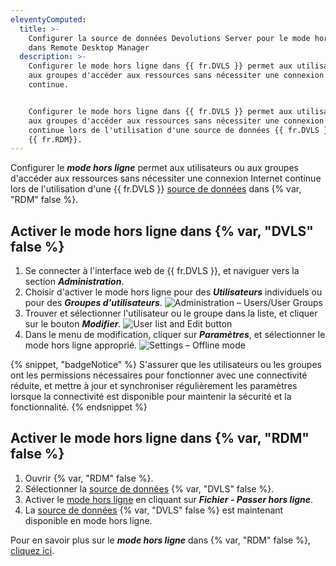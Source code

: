 ```yaml
---
eleventyComputed:
  title: >-
    Configurer la source de données Devolutions Server pour le mode hors ligne
    dans Remote Desktop Manager
  description: >-
    Configurer le mode hors ligne dans {{ fr.DVLS }} permet aux utilisateurs ou
    aux groupes d'accéder aux ressources sans nécessiter une connexion Internet
    continue.


    Configurer le mode hors ligne dans {{ fr.DVLS }} permet aux utilisateurs ou
    aux groupes d'accéder aux ressources sans nécessiter une connexion Internet
    continue lors de l'utilisation d'une source de données {{ fr.DVLS }} dans
    {{ fr.RDM}}.
---
```

Configurer le ***mode hors ligne*** permet aux utilisateurs ou aux groupes d'accéder aux ressources sans nécessiter une connexion Internet continue lors de l'utilisation d'une {{ fr.DVLS }} [source de données](/rdm/concepts/basic-concepts/data-sources/) dans {% var, "RDM" false %}.

## Activer le mode hors ligne dans {% var, "DVLS" false %}

1. Se connecter à l'interface web de {{ fr.DVLS }}, et naviguer vers la section ***Administration***.
2. Choisir d'activer le mode hors ligne pour des ***Utilisateurs*** individuels ou pour des ***Groupes d'utilisateurs***. ![Administration – Users/User Groups](https://cdnweb.devolutions.net/docs/DVLS4018_2024_1.png)
3. Trouver et sélectionner l'utilisateur ou le groupe dans la liste, et cliquer sur le bouton ***Modifier***. ![User list and Edit button](https://cdnweb.devolutions.net/docs/DVLS6078_2024_1.png)
4. Dans le menu de modification, cliquer sur ***Paramètres***, et sélectionner le mode hors ligne approprié. ![Settings – Offline mode](https://cdnweb.devolutions.net/docs/DVLS4021_2024_1.png)

{% snippet, "badgeNotice" %}
S'assurer que les utilisateurs ou les groupes ont les permissions nécessaires pour fonctionner avec une connectivité réduite, et mettre à jour et synchroniser régulièrement les paramètres lorsque la connectivité est disponible pour maintenir la sécurité et la fonctionnalité.
{% endsnippet %}

## Activer le mode hors ligne dans {% var, "RDM" false %}

1. Ouvrir {% var, "RDM" false %}.
2. Sélectionner la [source de données](/concepts/basic-concepts/data-sources/) {% var, "DVLS" false %}.
3. Activer le [mode hors ligne](/rdm/concepts/intermediate-concepts/offline/) en cliquant sur ***Fichier - Passer hors ligne***.
4. La [source de données](/concepts/basic-concepts/data-sources/) {% var, "DVLS" false %} est maintenant disponible en mode hors ligne.

Pour en savoir plus sur le ***mode hors ligne*** dans {% var, "RDM" false %}, [cliquez ici](/rdm/data-sources/offline-mode/).

&nbsp;
